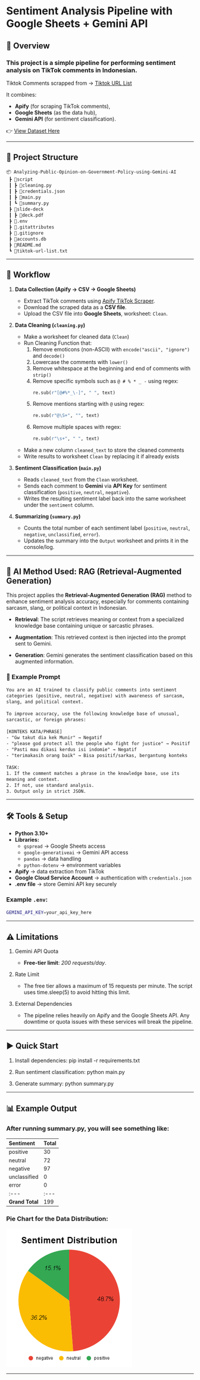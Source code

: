 # Sentiment Analysis Pipeline with Google Sheets + Gemini API

## 📌 Overview

### This project is a simple pipeline for performing **sentiment analysis** on TikTok comments in Indonesian.

Tiktok Comments scrapped from -> [Tiktok URL List](tiktok-url-list.txt)

It combines:

- **Apify** (for scraping TikTok comments),
- **Google Sheets** (as the data hub),
- **Gemini API** (for sentiment classification).

👉 [View Dataset Here](https://docs.google.com/spreadsheets/d/1D0vJKgS5tj38mYEff97mGi8_bWGMG_LBkfIE59HTK-A/edit?usp=sharing)

---

## 📂 Project Structure

```directory
📦 Analyzing-Public-Opinion-on-Government-Policy-using-Gemini-AI
 ┣ 📂script
 ┃ ┣ 📜cleaning.py
 ┃ ┣ 📜credentials.json
 ┃ ┣ 📜main.py
 ┃ ┗ 📜summary.py
 ┣ 📂slide-deck
 ┃ ┣ 📜deck.pdf
 ┣ 📜.env
 ┣ 📜.gitattributes
 ┣ 📜.gitignore
 ┣ 📜accounts.db
 ┣ 📜README.md
 ┗ 📜tiktok-url-list.txt
```

---

## 🔄 Workflow

1. **Data Collection (Apify → CSV → Google Sheets)**
   - Extract TikTok comments using [Apify TikTok Scraper](https://apify.com/apify/tiktok-scraper).
   - Download the scraped data as a **CSV file**.
   - Upload the CSV file into **Google Sheets**, worksheet: `Clean`.

2. **Data Cleaning (`cleaning.py`)**
   - Make a worksheet for cleaned data (`Clean`)
   - Run Cleaning Function that:
     1. Remove emoticons (non-ASCII) with `encode("ascii", "ignore")` and `decode()`
     2. Lowercase the comments with `lower()`
     3. Remove whitespace at the beginning and end of comments with `strip()`
     4. Remove specific symbols such as `@ # % * _ -` using regex:  
        ```python
        re.sub(r"[@#%*_\-]", " ", text)
        ```
     5. Remove mentions starting with `@` using regex:  
        ```python
        re.sub(r"@\S+", "", text)
        ```
     6. Remove multiple spaces with regex:  
        ```python
        re.sub(r"\s+", " ", text)
        ```
   - Make a new column `cleaned_text` to store the cleaned comments
   - Write results to worksheet `Clean` by replacing it if already exists

3. **Sentiment Classification (`main.py`)**
   - Reads `cleaned_text` from the `Clean` worksheet.
   - Sends each comment to **Gemini** via **API Key** for sentiment classification (`positive`, `neutral`, `negative`).
   - Writes the resulting sentiment label back into the same worksheet under the `sentiment` column.

4. **Summarizing (`summary.py`)**
   - Counts the total number of each sentiment label (`positive`, `neutral`, `negative`, `unclassified`, `error`).
   - Updates the summary into the `Output` worksheet and prints it in the console/log.

---

## 🧠 AI Method Used: RAG (Retrieval-Augmented Generation)
This project applies the **Retrieval-Augmented Generation (RAG)** method to enhance sentiment analysis accuracy, especially for comments containing sarcasm, slang, or political context in Indonesian.

- **Retrieval**: The script retrieves meaning or context from a specialized knowledge base containing unique or sarcastic phrases.

- **Augmentation**: This retrieved context is then injected into the prompt sent to Gemini.

- **Generation**: Gemini generates the sentiment classification based on this augmented information.

### 📝 Example Prompt
```prompt
You are an AI trained to classify public comments into sentiment categories (positive, neutral, negative) with awareness of sarcasm, slang, and political context.

To improve accuracy, use the following knowledge base of unusual, sarcastic, or foreign phrases:

[KONTEKS KATA/PHRASE]
- "Gw takut dia kek Munir" → Negatif
- "please god protect all the people who fight for justice" → Positif
- "Pasti mau dikasi kerdus isi indomie" → Negatif
- "terimakasih orang baik" → Bisa positif/sarkas, bergantung konteks

TASK:
1. If the comment matches a phrase in the knowledge base, use its meaning and context.
2. If not, use standard analysis.
3. Output only in strict JSON.
```

---

## 🛠 Tools & Setup

- **Python 3.10+**
- **Libraries:**
  - `gspread` → Google Sheets access
  - `google-generativeai` → Gemini API access
  - `pandas` → data handling
  - `python-dotenv` → environment variables
- **Apify** → data extraction from TikTok
- **Google Cloud Service Account** → authentication with `credentials.json`
- **.env file** → store Gemini API key securely

### Example `.env`:
```bash
GEMINI_API_KEY=your_api_key_here
```

---

## ⚠️ Limitations

1. Gemini API Quota
    - **Free-tier limit**: _200 requests/day_.

2. Rate Limit
    - The free tier allows a maximum of 15 requests per minute. The script uses time.sleep(5) to avoid hitting this limit.

3. External Dependencies
    - The pipeline relies heavily on Apify and the Google Sheets API. Any downtime or quota issues with these services will break the pipeline.

---

## ▶️ Quick Start

1. Install dependencies: 
    pip install -r requirements.txt

2. Run sentiment classification:
    python main.py

3. Generate summary:
    python summary.py

---

## 📊 Example Output

### After running summary.py, you will see something like:
| **Sentiment** | **Total** |
| :--- | :--- |
| positive | 30 |
| neutral | 72 |
| negative | 97 |
| unclassified | 0 |
| error | 0 |
| :--- | :--- |
| **Grand Total** | 199 |

### Pie Chart for the Data Distribution:
![Sentiment Distribution](sentiment-distribution.png)

---
